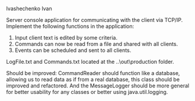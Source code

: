 Ivashechenko Ivan

Server console application for communicating with the client via TCP/IP. Implement the following functions in the application:
1. Input client text is edited by some criteria. 
2. Commands can now be read from a file and shared with all clients.
3. Events can be scheduled and sent to all clients.

LogFile.txt and Commands.txt located at the ..\out\production folder.

Should be improved:
CommandReader should function like a database, allowing us to read data as if from a real database, this class should 
be improved and refactored. And the MessageLogger should be more general for better usability for any classes or better
using java.util.logging.
